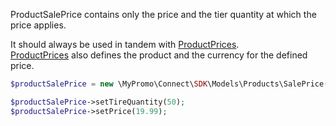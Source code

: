 ProductSalePrice contains only the price and the tier quantity at which the price applies.

It should always be used in tandem with [ProductPrices][ProductPrices].  
[ProductPrices][ProductPrices] also defines the product and the currency for the defined price.

```php
$productSalePrice = new \MyPromo\Connect\SDK\Models\Products\SalePrice();

$productSalePrice->setTireQuantity(50);
$productSalePrice->setPrice(19.99);
```

[ProductPrices]: Prices.md 
